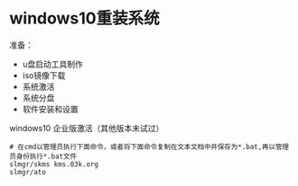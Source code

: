 # windows10重装系统
 准备：
 - u盘启动工具制作
 - iso镜像下载
 - 系统激活
 - 系统分盘
 - 软件安装和设置
 

windows10 企业版激活（其他版本未试过）
```shell
# 在cmd以管理员执行下面命令，或者将下面命令复制在文本文档中并保存为*.bat,再以管理员身份执行*.bat文件
slmgr/skms kms.03k.org
slmgr/ato
```